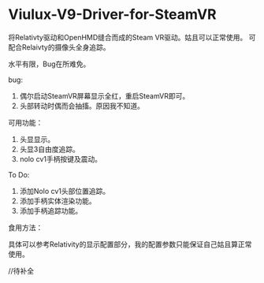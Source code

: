# Viulux-V9-Driver-for-SteamVR
将Relativty驱动和OpenHMD缝合而成的Steam VR驱动。姑且可以正常使用。
可配合Relaivty的摄像头全身追踪。

水平有限，Bug在所难免。

bug:

1. 偶尔启动SteamVR屏幕显示全红，重启SteamVR即可。
2. 头部转动时偶而会抽搐。原因我不知道。

可用功能：

1. 头显显示。
2. 头显3自由度追踪。
3. nolo cv1手柄按键及震动。

To Do:
1. 添加Nolo cv1头部位置追踪。
2. 添加手柄实体渲染功能。
3. 添加手柄追踪功能。

食用方法：

具体可以参考Relativity的显示配置部分，我的配置参数只能保证自己姑且算正常使用。

//待补全
